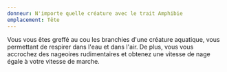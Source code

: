 ```yaml
---
donneur: N'importe quelle créature avec le trait Amphibie
emplacement: Tête
---
```

Vous vous êtes greffé au cou les branchies d'une créature aquatique, vous permettant de respirer dans l'eau et dans l'air. De plus, vous vous accrochez des nageoires rudimentaires et obtenez une vitesse de nage égale à votre vitesse de marche.